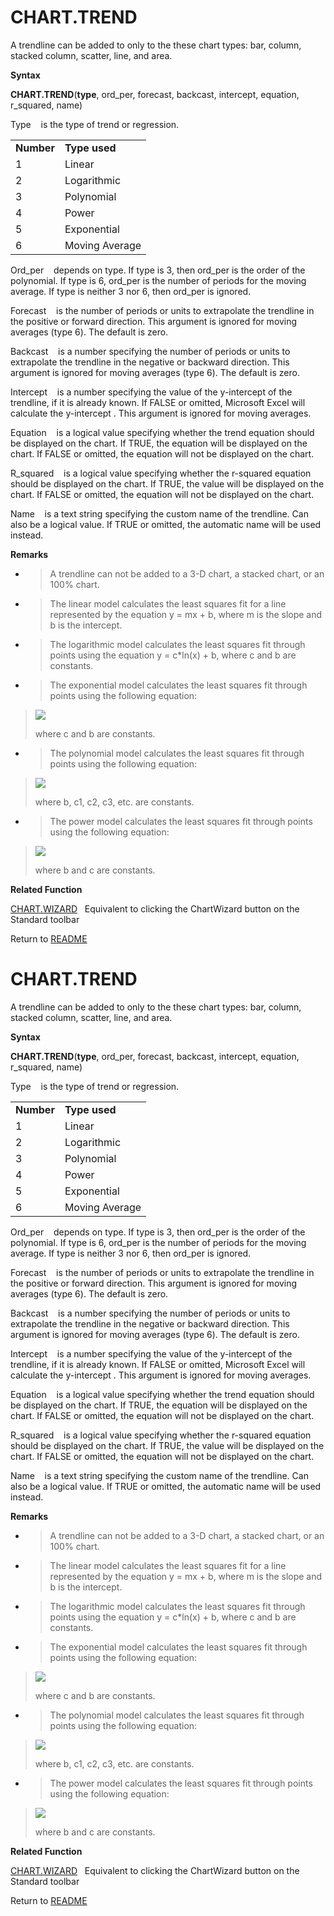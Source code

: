 # CHART.TREND

A trendline can be added to only to the these chart types: bar, column,
stacked column, scatter, line, and area.

**Syntax**

**CHART.TREND**(**type**, ord\_per, forecast, backcast, intercept,
equation, r\_squared, name)

Type&nbsp;&nbsp;&nbsp;&nbsp;is the type of trend or regression.

|            |                |
| ---------- | -------------- |
| **Number** | **Type used**  |
| 1          | Linear         |
| 2          | Logarithmic    |
| 3          | Polynomial     |
| 4          | Power          |
| 5          | Exponential    |
| 6          | Moving Average |

Ord\_per&nbsp;&nbsp;&nbsp;&nbsp;depends on type. If type is 3, then
ord\_per is the order of the polynomial. If type is 6, ord\_per is the
number of periods for the moving average. If type is neither 3 nor 6,
then ord\_per is ignored.

Forecast&nbsp;&nbsp;&nbsp;&nbsp;is the number of periods or units to
extrapolate the trendline in the positive or forward direction. This
argument is ignored for moving averages (type 6). The default is zero.

Backcast&nbsp;&nbsp;&nbsp;&nbsp;is a number specifying the number of
periods or units to extrapolate the trendline in the negative or
backward direction. This argument is ignored for moving averages (type
6). The default is zero.

Intercept&nbsp;&nbsp;&nbsp;&nbsp;is a number specifying the value of the
y-intercept of the trendline, if it is already known. If FALSE or
omitted, Microsoft Excel will calculate the y-intercept . This argument
is ignored for moving averages.

Equation&nbsp;&nbsp;&nbsp;&nbsp;is a logical value specifying whether
the trend equation should be displayed on the chart. If TRUE, the
equation will be displayed on the chart. If FALSE or omitted, the
equation will not be displayed on the chart.

R\_squared&nbsp;&nbsp;&nbsp;&nbsp;is a logical value specifying whether
the r-squared equation should be displayed on the chart. If TRUE, the
value will be displayed on the chart. If FALSE or omitted, the equation
will not be displayed on the chart.

Name&nbsp;&nbsp;&nbsp;&nbsp;is a text string specifying the custom name
of the trendline. Can also be a logical value. If TRUE or omitted, the
automatic name will be used instead.

**Remarks**

  - > A trendline can not be added to a 3-D chart, a stacked chart, or
    > an 100% chart.

  - > The linear model calculates the least squares fit for a line
    > represented by the equation y&nbsp;=&nbsp;mx&nbsp;+&nbsp;b, where
    > m is the slope and b is the intercept.

  - > The logarithmic model calculates the least squares fit through
    > points using the equation y&nbsp;=&nbsp;c\*ln(x)&nbsp;+&nbsp;b,
    > where c and b are constants.

  - > The exponential model calculates the least squares fit through
    > points using the following equation:

> ![](./media/image9.png)
> 
> where c and b are constants.

  - > The polynomial model calculates the least squares fit through
    > points using the following equation:

> ![](./media/image10.png)
> 
> where b, c1, c2, c3, etc. are constants.

  - > The power model calculates the least squares fit through points
    > using the following equation:

> ![](./media/image11.png)
> 
> where b and c are constants.

**Related Function**

[CHART.WIZARD](CHART.WIZARD.md)&nbsp;&nbsp;&nbsp;Equivalent to clicking the ChartWizard
button on the Standard toolbar



Return to [README](README.md#C)

# CHART.TREND

A trendline can be added to only to the these chart types: bar, column,
stacked column, scatter, line, and area.

**Syntax**

**CHART.TREND**(**type**, ord\_per, forecast, backcast, intercept,
equation, r\_squared, name)

Type&nbsp;&nbsp;&nbsp;&nbsp;is the type of trend or regression.

|            |                |
| ---------- | -------------- |
| **Number** | **Type used**  |
| 1          | Linear         |
| 2          | Logarithmic    |
| 3          | Polynomial     |
| 4          | Power          |
| 5          | Exponential    |
| 6          | Moving Average |

Ord\_per&nbsp;&nbsp;&nbsp;&nbsp;depends on type. If type is 3, then
ord\_per is the order of the polynomial. If type is 6, ord\_per is the
number of periods for the moving average. If type is neither 3 nor 6,
then ord\_per is ignored.

Forecast&nbsp;&nbsp;&nbsp;&nbsp;is the number of periods or units to
extrapolate the trendline in the positive or forward direction. This
argument is ignored for moving averages (type 6). The default is zero.

Backcast&nbsp;&nbsp;&nbsp;&nbsp;is a number specifying the number of
periods or units to extrapolate the trendline in the negative or
backward direction. This argument is ignored for moving averages (type
6). The default is zero.

Intercept&nbsp;&nbsp;&nbsp;&nbsp;is a number specifying the value of the
y-intercept of the trendline, if it is already known. If FALSE or
omitted, Microsoft Excel will calculate the y-intercept . This argument
is ignored for moving averages.

Equation&nbsp;&nbsp;&nbsp;&nbsp;is a logical value specifying whether
the trend equation should be displayed on the chart. If TRUE, the
equation will be displayed on the chart. If FALSE or omitted, the
equation will not be displayed on the chart.

R\_squared&nbsp;&nbsp;&nbsp;&nbsp;is a logical value specifying whether
the r-squared equation should be displayed on the chart. If TRUE, the
value will be displayed on the chart. If FALSE or omitted, the equation
will not be displayed on the chart.

Name&nbsp;&nbsp;&nbsp;&nbsp;is a text string specifying the custom name
of the trendline. Can also be a logical value. If TRUE or omitted, the
automatic name will be used instead.

**Remarks**

  - > A trendline can not be added to a 3-D chart, a stacked chart, or
    > an 100% chart.

  - > The linear model calculates the least squares fit for a line
    > represented by the equation y&nbsp;=&nbsp;mx&nbsp;+&nbsp;b, where
    > m is the slope and b is the intercept.

  - > The logarithmic model calculates the least squares fit through
    > points using the equation y&nbsp;=&nbsp;c\*ln(x)&nbsp;+&nbsp;b,
    > where c and b are constants.

  - > The exponential model calculates the least squares fit through
    > points using the following equation:

> ![](./media/image9.png)
> 
> where c and b are constants.

  - > The polynomial model calculates the least squares fit through
    > points using the following equation:

> ![](./media/image10.png)
> 
> where b, c1, c2, c3, etc. are constants.

  - > The power model calculates the least squares fit through points
    > using the following equation:

> ![](./media/image11.png)
> 
> where b and c are constants.

**Related Function**

[CHART.WIZARD](CHART.WIZARD.md)&nbsp;&nbsp;&nbsp;Equivalent to clicking the ChartWizard
button on the Standard toolbar



Return to [README](README.md#C)

